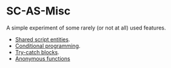 # SC-AS-Misc
A simple experiment of some rarely (or not at all) used features.

- [Shared script entities](https://www.angelcode.com/angelscript/sdk/docs/manual/doc_script_shared.html).
- [Conditional programming](https://www.angelcode.com/angelscript/sdk/docs/manual/doc_addon_build.html#doc_addon_build_condition).
- [Try-catch blocks](https://www.angelcode.com/angelscript/sdk/docs/manual/doc_script_statements.html#try).
- [Anonymous functions](https://www.angelcode.com/angelscript/sdk/docs/manual/doc_script_anonfunc.html)
